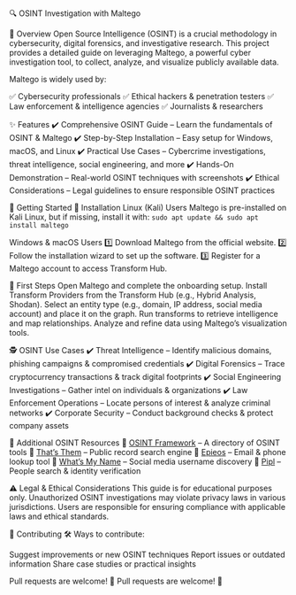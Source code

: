 🔍 OSINT Investigation with Maltego

📌 Overview
Open Source Intelligence (OSINT) is a crucial methodology in cybersecurity, digital forensics, and investigative research. This project provides a detailed guide on leveraging Maltego, a powerful cyber investigation tool, to collect, analyze, and visualize publicly available data.

Maltego is widely used by:

✅ Cybersecurity professionals
✅ Ethical hackers & penetration testers
✅ Law enforcement & intelligence agencies
✅ Journalists & researchers

 ✨ Features
✔️ Comprehensive OSINT Guide – Learn the fundamentals of OSINT & Maltego
✔️ Step-by-Step Installation – Easy setup for Windows, macOS, and Linux
✔️ Practical Use Cases – Cybercrime investigations, threat intelligence, social engineering, and more
✔️ Hands-On Demonstration – Real-world OSINT techniques with screenshots
✔️ Ethical Considerations – Legal guidelines to ensure responsible OSINT practices

🚀 Getting Started
🔹 Installation
Linux (Kali) Users
Maltego is pre-installed on Kali Linux, but if missing, install it with:
`sudo apt update && sudo apt install maltego`

Windows & macOS Users
1️⃣ Download Maltego from the official website.
2️⃣ Follow the installation wizard to set up the software.
3️⃣ Register for a Maltego account to access Transform Hub.

 🔹 First Steps
Open Maltego and complete the onboarding setup.
Install Transform Providers from the Transform Hub (e.g., Hybrid Analysis, Shodan).
Select an entity type (e.g., domain, IP address, social media account) and place it on the graph.
Run transforms to retrieve intelligence and map relationships.
Analyze and refine data using Maltego’s visualization tools.

 🕵️ OSINT Use Cases
✔️ Threat Intelligence – Identify malicious domains, phishing campaigns & compromised credentials
✔️ Digital Forensics – Trace cryptocurrency transactions & track digital footprints
✔️ Social Engineering Investigations – Gather intel on individuals & organizations
✔️ Law Enforcement Operations – Locate persons of interest & analyze criminal networks
✔️ Corporate Security – Conduct background checks & protect company assets

 🔗 Additional OSINT Resources
🔹 [OSINT Framework](https://osintframework.com/) – A directory of OSINT tools
🔹 [That’s Them](https://thatsthem.com/) – Public record search engine
🔹 [Epieos](https://epieos.com/) – Email & phone lookup tool
🔹 [What’s My Name](https://whatsmyname.app/) – Social media username discovery
🔹 [Pipl](https://pipl.com) – People search & identity verification

⚠️ Legal & Ethical Considerations
This guide is for educational purposes only. Unauthorized OSINT investigations may violate privacy laws in various jurisdictions. Users are responsible for ensuring compliance with applicable laws and ethical standards.

 🤝 Contributing
🛠️ Ways to contribute:

Suggest improvements or new OSINT techniques
Report issues or outdated information
Share case studies or practical insights

Pull requests are welcome! 🎉
Pull requests are welcome! 🎉
